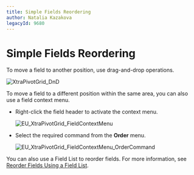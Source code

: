 ```yaml
---
title: Simple Fields Reordering
author: Natalia Kazakova
legacyId: 9680
---
```

# Simple Fields Reordering
To move a field to another position, use drag-and-drop operations.

![XtraPivotGrid_DnD](../../../../images/img13526.gif)

To move a field to a different position within the same area, you can also use a field context menu.
* Right-click the field header to activate the context menu.
	
	![EU_XtraPivotGrid_FieldContextMenu](../../../../images/img7635.png)
* Select the required command from the **Order** menu.
	
	![EU_XtraPivotGrid_FieldContextMenu_OrderCommand](../../../../images/img7636.png)

You can also use a Field List to reorder fields. For more information, see [Reorder Fields Using a Field List](reorder-fields-using-a-field-list.md).